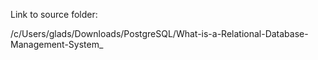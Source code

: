 Link to source folder:


/c/Users/glads/Downloads/PostgreSQL/What-is-a-Relational-Database-Management-System_


